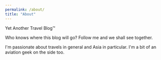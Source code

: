 ```yaml
---
permalink: /about/
title: "About"
---
```


Yet Another Travel Blog™️

Who knows where this blog will go? Follow me and we shall see together.

I'm passionate about travels in general and Asia in particular. I'm a bit of an aviation geek on the side too.
